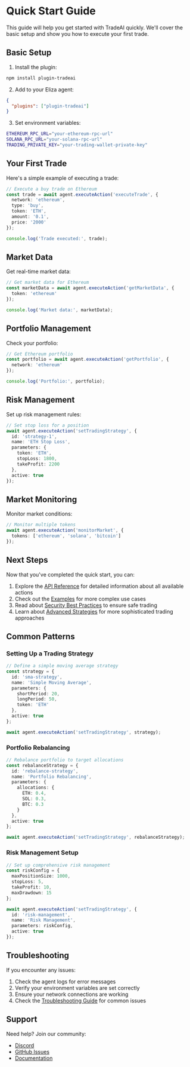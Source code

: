 # Quick Start Guide

This guide will help you get started with TradeAI quickly. We'll cover the basic setup and show you how to execute your first trade.

## Basic Setup

1. Install the plugin:
```bash
npm install plugin-tradeai
```

2. Add to your Eliza agent:
```json
{
  "plugins": ["plugin-tradeai"]
}
```

3. Set environment variables:
```bash
ETHEREUM_RPC_URL="your-ethereum-rpc-url"
SOLANA_RPC_URL="your-solana-rpc-url"
TRADING_PRIVATE_KEY="your-trading-wallet-private-key"
```

## Your First Trade

Here's a simple example of executing a trade:

```typescript
// Execute a buy trade on Ethereum
const trade = await agent.executeAction('executeTrade', {
  network: 'ethereum',
  type: 'buy',
  token: 'ETH',
  amount: '0.1',
  price: '2000'
});

console.log('Trade executed:', trade);
```

## Market Data

Get real-time market data:

```typescript
// Get market data for Ethereum
const marketData = await agent.executeAction('getMarketData', {
  token: 'ethereum'
});

console.log('Market data:', marketData);
```

## Portfolio Management

Check your portfolio:

```typescript
// Get Ethereum portfolio
const portfolio = await agent.executeAction('getPortfolio', {
  network: 'ethereum'
});

console.log('Portfolio:', portfolio);
```

## Risk Management

Set up risk management rules:

```typescript
// Set stop loss for a position
await agent.executeAction('setTradingStrategy', {
  id: 'strategy-1',
  name: 'ETH Stop Loss',
  parameters: {
    token: 'ETH',
    stopLoss: 1800,
    takeProfit: 2200
  },
  active: true
});
```

## Market Monitoring

Monitor market conditions:

```typescript
// Monitor multiple tokens
await agent.executeAction('monitorMarket', {
  tokens: ['ethereum', 'solana', 'bitcoin']
});
```

## Next Steps

Now that you've completed the quick start, you can:

1. Explore the [API Reference](../api-reference/README.md) for detailed information about all available actions
2. Check out the [Examples](../examples/README.md) for more complex use cases
3. Read about [Security Best Practices](../security/best-practices.md) to ensure safe trading
4. Learn about [Advanced Strategies](../examples/advanced-strategies.md) for more sophisticated trading approaches

## Common Patterns

### Setting Up a Trading Strategy

```typescript
// Define a simple moving average strategy
const strategy = {
  id: 'sma-strategy',
  name: 'Simple Moving Average',
  parameters: {
    shortPeriod: 20,
    longPeriod: 50,
    token: 'ETH'
  },
  active: true
};

await agent.executeAction('setTradingStrategy', strategy);
```

### Portfolio Rebalancing

```typescript
// Rebalance portfolio to target allocations
const rebalanceStrategy = {
  id: 'rebalance-strategy',
  name: 'Portfolio Rebalancing',
  parameters: {
    allocations: {
      ETH: 0.4,
      SOL: 0.3,
      BTC: 0.3
    }
  },
  active: true
};

await agent.executeAction('setTradingStrategy', rebalanceStrategy);
```

### Risk Management Setup

```typescript
// Set up comprehensive risk management
const riskConfig = {
  maxPositionSize: 1000,
  stopLoss: 5,
  takeProfit: 10,
  maxDrawdown: 15
};

await agent.executeAction('setTradingStrategy', {
  id: 'risk-management',
  name: 'Risk Management',
  parameters: riskConfig,
  active: true
});
```

## Troubleshooting

If you encounter any issues:

1. Check the agent logs for error messages
2. Verify your environment variables are set correctly
3. Ensure your network connections are working
4. Check the [Troubleshooting Guide](../troubleshooting.md) for common issues

## Support

Need help? Join our community:
- [Discord](https://discord.gg/eliza)
- [GitHub Issues](https://github.com/elizaos/plugin-tradeai/issues)
- [Documentation](https://tradeai.eliza.how) 